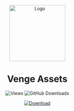 <p align="center">
  <img src="https://iili.io/2HhxJyB.png" width="175" alt="Logo">
</p>

<h1 align="center">Venge Assets</h1>

<p align="center">
  <img alt="Views" src="https://komarev.com/ghpvc/?username=Venge-Assets&color=green&style=for-the-badge&label=VIEWS&abbreviated=true">
  <img alt="GitHub Downloads" src="https://img.shields.io/github/downloads/Moroxi/Venge-Assets/total.svg?style=for-the-badge">
</p>

<p align="center">
  <a href="https://github.com/Moroxi/Venge-Assets/releases/latest">
    <img alt="Download" src="https://img.shields.io/badge/Get%20Latest%20Version-Download-orange?style=for-the-badge">
  </a>
</p>
